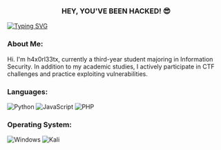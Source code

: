 <h3 align="center">HEY, YOU'VE BEEN HACKED! 😎</h3>

[![Typing SVG](https://readme-typing-svg.demolab.com?font=Fira+Code&duration=3000&pause=300&color=00F733&center=true&vCenter=true&random=false&width=1000&lines=Hack+To+Learn+Not+Learn+To+Hack)](https://git.io/typing-svg)

<h3 align="left">About Me:</h3>

<p>Hi. I'm h4x0rl33tx, currently a third-year student majoring in Information Security. In addition to my academic studies, I actively participate in CTF challenges and practice exploiting vulnerabilities.</p>

<h3 align="left">Languages:</h3>

![Python](https://img.shields.io/badge/Python-14354C?style=for-the-badge&logo=python&logoColor=blue) ![JavaScript](https://img.shields.io/badge/javascript-%23323330.svg?style=for-the-badge&logo=javascript&logoColor=%23F7DF1E) ![PHP](https://img.shields.io/badge/php-%23777BB4.svg?style=for-the-badge&logo=php&logoColor=white)

<h3 align="left">Operating System:</h3>

![Windows](https://img.shields.io/badge/Windows-0078D6?style=for-the-badge&logo=windows&logoColor=white) ![Kali](https://img.shields.io/badge/Kali-268BEE?style=for-the-badge&logo=kalilinux&logoColor=black)
